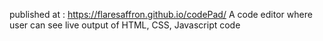 published at : https://flaresaffron.github.io/codePad/
A code editor where user can see live output of HTML, CSS, Javascript code
